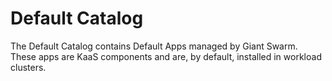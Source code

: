 # Default Catalog

The Default Catalog contains Default Apps managed by Giant Swarm. These apps are KaaS components and are, by default, installed in workload clusters.
